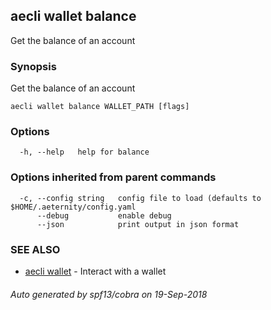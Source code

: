 ## aecli wallet balance

Get the balance of an account

### Synopsis

Get the balance of an account

```
aecli wallet balance WALLET_PATH [flags]
```

### Options

```
  -h, --help   help for balance
```

### Options inherited from parent commands

```
  -c, --config string   config file to load (defaults to $HOME/.aeternity/config.yaml
      --debug           enable debug
      --json            print output in json format
```

### SEE ALSO

* [aecli wallet](aecli_wallet.md)	 - Interact with a wallet

###### Auto generated by spf13/cobra on 19-Sep-2018
